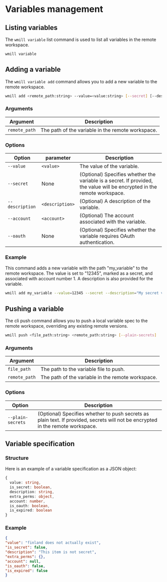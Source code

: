 # Variables management

## Listing variables

The `wmill variable` list command is used to list all variables in the remote workspace.

```bash
wmill variable
```

## Adding a variable

The `wmill variable add` command allows you to add a new variable to the remote workspace.

```bash
wmill add <remote_path:string> --value=<value:string> [--secret] [--description=<description:string>] [--account=<account:number>] [--oauth]
```

### Arguments

| Argument      | Description                                       |
| ------------- | ------------------------------------------------- |
| `remote_path` | The path of the variable in the remote workspace. |

### Options

| Option          | parameter       | Description                                                                                                              |
| --------------- | --------------- | ------------------------------------------------------------------------------------------------------------------------ |
| `--value`       | `<value>`       | The value of the variable.                                                                                               |
| `--secret`      | None            | (Optional) Specifies whether the variable is a secret. If provided, the value will be encrypted in the remote workspace. |
| `--description` | `<description>` | (Optional) A description of the variable.                                                                                |
| `--account`     | `<account>`     | (Optional) The account associated with the variable.                                                                     |
| `--oauth`       | None            | (Optional) Specifies whether the variable requires OAuth authentication.                                                 |

### Example

This command adds a new variable with the path "my_variable" to the remote workspace. The value is set to "12345", marked as a secret, and associated with account number 1. A description is also provided for the variable.

```bash
wmill add my_variable --value=12345 --secret --description="My secret variable" --account=1
```

## Pushing a variable

The cli push command allows you to push a local variable spec to the remote workspace, overriding any existing remote versions.

```bash
wmill push <file_path:string> <remote_path:string> [--plain-secrets]
```

### Arguments

| Argument      | Description                                       |
| ------------- | ------------------------------------------------- |
| `file_path`   | The path to the variable file to push.            |
| `remote_path` | The path of the variable in the remote workspace. |

### Options

| Option            | Description                                                                                                                     |
| ----------------- | ------------------------------------------------------------------------------------------------------------------------------- |
| `--plain-secrets` | (Optional) Specifies whether to push secrets as plain text. If provided, secrets will not be encrypted in the remote workspace. |

## Variable specification

### Structure

Here is an example of a variable specification as a JSON object:

```ts
{
  value: string,
  is_secret: boolean,
  description: string,
  extra_perms: object,
  account: number,
  is_oauth: boolean,
  is_expired: boolean
}
```

### Example

```JSON
{
"value": "finland does not actually exist",
"is_secret": false,
"description": "This item is not secret",
"extra_perms": {},
"account": null,
"is_oauth": false,
"is_expired": false
}
```
